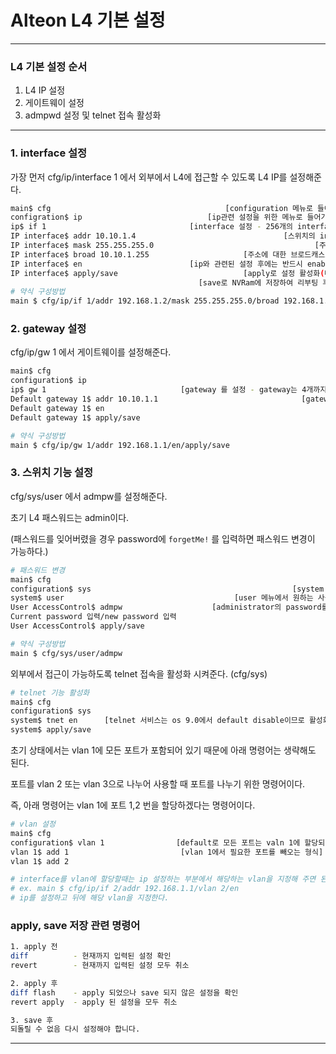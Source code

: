 # Alteon L4 기본 설정

---

### L4 기본 설정 순서

1. L4 IP 설정
2. 게이트웨이 설정
3. admpwd 설정 및 telnet 접속 활성화

---

### 1. interface 설정

가장 먼저 cfg/ip/interface 1 에서 외부에서 L4에 접근할 수 있도록 L4 IP를 설정해준다.

```bash
main$ cfg                                       [configuration 메뉴로 들어가는 명령어]
configration$ ip                            [ip관련 설정을 위한 메뉴로 들어가는 명령어]
ip$ if 1                                [interface 설정 - 256개의 interface 설정 가능]
IP interface$ addr 10.10.1.4                                 [스위치의 interface 주소]
IP interface$ mask 255.255.255.0                                    [주소에 대한 mask]
IP interface$ broad 10.10.1.255                     [주소에 대한 브로드캐스트 address]
IP interface$ en                        [ip와 관련된 설정 후에는 반드시 enable 해야함]
IP interface$ apply/save                            [apply로 설정 활성화(메모리 저장)]
                                          [save로 NVRam에 저장하여 리부팅 후에도 사용]
# 약식 구성방법
main $ cfg/ip/if 1/addr 192.168.1.2/mask 255.255.255.0/broad 192.168.1.255/en
```

### 2. gateway 설정

cfg/ip/gw 1 에서 게이트웨이를 설정해준다.

```bash
main$ cfg
configuration$ ip
ip$ gw 1                              [gateway 를 설정 - gateway는 4개까지 설정 가능]
Default gateway 1$ addr 10.10.1.1                                [gateway 주소 설정]
Default gateway 1$ en                                    
Default gateway 1$ apply/save

# 약식 구성방법
main $ cfg/ip/gw 1/addr 192.168.1.1/en/apply/save
```

### 3. 스위치 기능 설정

cfg/sys/user 에서 admpw를 설정해준다.

초기 L4 패스워드는 admin이다.

(패스워드를 잊어버렸을 경우 password에 `forgetMe!` 를 입력하면 패스워드 변경이 가능하다.)

```bash
# 패스워드 변경
main$ cfg
configuration$ sys                                             [system 메뉴로 들어감]
system$ user                                      [user 메뉴에서 원하는 사용자를 선택]
User AccessControl$ admpw                    [administrator의 password를 변경시 선택]
Current password 입력/new password 입력
User AccessControl$ apply/save

# 약식 구성방법
main $ cfg/sys/user/admpw
```

외부에서 접근이 가능하도록 telnet 접속을 활성화 시켜준다. (cfg/sys)

```bash
# telnet 기능 활성화
main$ cfg
configuration$ sys
system$ tnet en      [telnet 서비스는 os 9.0에서 default disable이므로 활성화 시켜줌]
system$ apply/save
```

초기 상태에서는 vlan 1에 모든 포트가 포함되어 있기 때문에 아래 명령어는 생략해도 된다.

포트를 vlan 2 또는 vlan 3으로 나누어 사용할 때 포트를 나누기 위한 명령어이다.

즉, 아래 명령어는 vlan 1에 포트 1,2 번을 할당하겠다는 명령어이다.

```bash
# vlan 설정
main$ cfg
configuration$ vlan 1                [default로 모든 포트는 valn 1에 할당되어 있다.]
vlan 1$ add 1                         [vlan 1에서 필요한 포트를 빼오는 형식]
vlan 1$ add 2

# interface를 vlan에 할당할때는 ip 설정하는 부분에서 해당하는 vlan을 지정해 주면 된다.
# ex. main $ cfg/ip/if 2/addr 192.168.1.1/vlan 2/en
# ip를 설정하고 뒤에 해당 vlan을 지정한다.
```

### apply, save 저장 관련 명령어
```bash
1. apply 전
diff          - 현재까지 입력된 설정 확인
revert        - 현재까지 입력된 설정 모두 취소

2. apply 후
diff flash    - apply 되었으나 save 되지 않은 설정을 확인
revert apply  - apply 된 설정을 모두 취소

3. save 후
되돌릴 수 없음 다시 설정해야 합니다.
```
---

